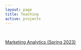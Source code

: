 ```yaml
---
layout: page
title: Teaching
active: projects
---
```


&nbsp;

[Marketing Analytics (Spring 2023)]()

